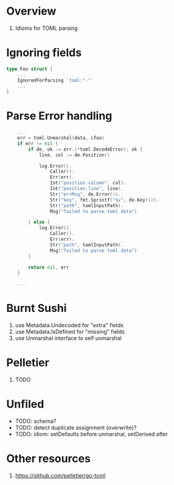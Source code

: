 # Overview
1. Idioms for TOML parsing


# Ignoring fields
```go
type Foo struct {
    ...
    IgnoredForParsing `toml:"-"`
    ...
}
```


# Parse Error handling
```go
    ...
	err = toml.Unmarshal(data, &foo)
	if err != nil {
		if de, ok := err.(*toml.DecodeError); ok {
			line, col := de.Position()

			log.Error().
				Caller().
				Err(err).
				Int("position.column", col).
				Int("position.line", line).
				Str("errMsg", de.Error()).
				Str("key", fmt.Sprintf("%v", de.Key())).
				Str("path", tomlInputPath).
				Msg("failed to parse toml data")

		} else {
			log.Error().
				Caller().
				Err(err).
				Str("path", tomlInputPath).
				Msg("failed to parse toml data")
		}

		return nil, err
	}

    ...
```

# Burnt Sushi
1. use Metadata.Undecoded for "extra" fields
1. use Metadata.IsDefined for "missing" fields
1. use Unmarshal interface to self unmarshal 


# Pelletier
1. TODO


# Unfiled
- TODO: schema?
- TODO: detect duplicate assignment (overwrite)?
- TODO: idiom: setDefaults before unmarshal, setDerived after

# Other resources
1. https://github.com/pelletier/go-toml
